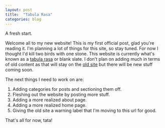 ```yaml
---
layout: post
title:  "Tabula Rasa"
categories: blog
---
```

A fresh start.

Welcome all to my new website! This is my first official post, glad you're reading it. I'm planning a lot of things for this site, so stay tuned. For now I thought I'd kill two birds with one stone. This website is currently what's known as a [tabula rasa](https://en.wikipedia.org/wiki/Tabula_rasa) or blank slate. I don't plan on adding much in terms of old content as that will stay on the [old site](https://tinkerjae.neocities.org/) but there will be new stuff coming soon. 

The next things I need to work on are:
1. Adding categories for posts and sectioning them off.
2. Fleshing out the website by posting more stuff.
3. Adding a more realized about page.
4. Adding a more realized home page.
5. Giving the old site a warning label that I'm moving to this url for good.

That's all for now, tata!